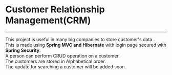 # Customer Relationship Management(CRM)
---
This project is useful in many big companies to store customer's data .</br>
This is made using **Spring MVC and Hibernate** with login page secured with **Spring Security**.</br>
A person can perform CRUD operation on a customer.</br>
The customers are stored in Alphabetical order.</br>
The update for searching a customer will be added soon.
